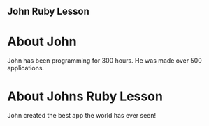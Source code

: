 John Ruby Lesson
---

# About John

John has been programming for 300 hours. He was made over 500 applications. 
# About Johns Ruby Lesson

John created the best app the world has ever seen!

